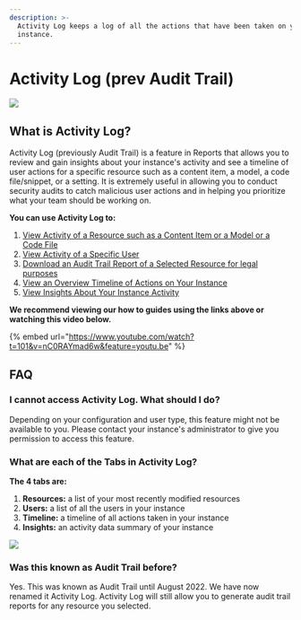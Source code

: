 ```yaml
---
description: >-
  Activity Log keeps a log of all the actions that have been taken on your
  instance.
---
```


# Activity Log (prev Audit Trail)

![](https://t20654803.p.clickup-attachments.com/t20654803/2a563373-a8be-43d4-b504-1e193db86125/2022-08-07%2017.00.11.gif)

## What is Activity Log?

Activity Log (previously Audit Trail) is a feature in Reports that allows you to review and gain insights about your instance's activity and see a timeline of user actions for a specific resource such as a content item, a model, a code file/snippet, or a setting. It is extremely useful in allowing you to conduct security audits to catch malicious user actions and in helping you prioritize what your team should be working on.

**You can use Activity Log to:**

1. [View Activity of a Resource such as a Content Item or a Model or a Code File](view-activity-of-a-resource.md)
2. [View Activity of a Specific User](view-activity-of-a-user.md)
3. [Download an Audit Trail Report of a Selected Resource for legal purposes](download-audit-trail-report.md)
4. [View an Overview Timeline of Actions on Your Instance](view-instance-timeline.md)
5. [View Insights About Your Instance Activity](view-instance-activity-insights.md)

**We recommend viewing our how to guides using the links above or watching this video below.**

{% embed url="https://www.youtube.com/watch?t=101&v=nC0RAYmad6w&feature=youtu.be" %}

## FAQ

### I cannot access Activity Log. What should I do?

Depending on your configuration and user type, this feature might not be available to you. Please contact your instance's administrator to give you permission to access this feature.

### What are each of the Tabs in Activity Log?

**The 4 tabs are:**

1. **Resources:** a list of your most recently modified resources
2. **Users:** a list of all the users in your instance
3. **Timeline:** a timeline of all actions taken in your instance
4. **Insights:** an activity data summary of your instance

![](https://t20654803.p.clickup-attachments.com/t20654803/be22f26c-3863-491e-a49c-0f5e2c37801c/2022-08-06%2015.26.29.gif)

### Was this known as Audit Trail before?

Yes. This was known as Audit Trail until August 2022. We have now renamed it Activity Log. Activity Log will still allow you to generate audit trail reports for any resource you selected.
